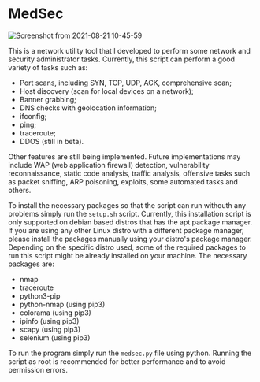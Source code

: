 # MedSec

![Screenshot from 2021-08-21 10-45-59](https://user-images.githubusercontent.com/61552222/131221155-334eea00-10e1-465c-9017-9cccc2991473.png)


This is a network utility tool that I developed to perform some network and security administrator tasks. Currently, this script can perform a good variety of tasks such as:
- Port scans, including SYN, TCP, UDP, ACK, comprehensive scan;
- Host discovery (scan for local devices on a network);
- Banner grabbing;
- DNS checks with geolocation information;
- ifconfig;
- ping;
- traceroute;
- DDOS (still in beta).

Other features are still being implemented. Future implementations may include WAP (web application firewall) detection, vulnerability reconnaissance, static code analysis, traffic analysis, offensive tasks such as packet sniffing, ARP poisoning, exploits, some automated tasks and others.

To install the necessary packages so that the script can run withouth any problems simply run the `setup.sh` script. Currently, this installation script is only supported on debian based distros that has the apt package manager. If you are using any other Linux distro with a different package manager, please install the packages manually using your distro's package manager. Depending on the specific distro used, some of the required packages to run this script might be already installed on your machine. The necessary packages are:
- nmap
- traceroute
- python3-pip
- python-nmap (using pip3)
- colorama (using pip3)
- ipinfo (using pip3)
- scapy (using pip3)
- selenium (using pip3)

To run the program simply run the `medsec.py` file using python. Running the script as root is recommended for better performance and to avoid permission errors.
